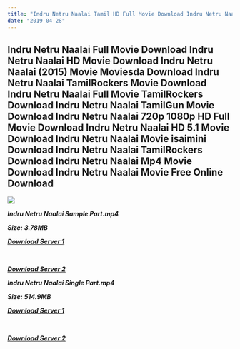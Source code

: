 ```yaml
---
title: "Indru Netru Naalai Tamil HD Full Movie Download Indru Netru Naalai Tamil HD Movie Download"
date: "2019-04-28"
---
```


## Indru Netru Naalai Full Movie Download Indru Netru Naalai HD Movie Download Indru Netru Naalai (2015) Movie Moviesda Download Indru Netru Naalai TamilRockers Movie Download Indru Netru Naalai Full Movie TamilRockers Download Indru Netru Naalai TamilGun Movie Download Indru Netru Naalai 720p 1080p HD Full Movie Download Indru Netru Naalai HD 5.1 Movie Download Indru Netru Naalai Movie isaimini Download Indru Netru Naalai TamilRockers Download Indru Netru Naalai Mp4 Movie Download Indru Netru Naalai Movie Free Online Download

![](https://images.moviebuff.com/0bef3f05-b7bc-4b8c-8b6b-6a7c209f8c5a?w=1000)

**_Indru Netru Naalai Sample Part.mp4_**

**_Size:_** **_3.78MB_**

**_[Download Server 1](http://s1.uptofiles.net//files/Tamil{18b9e36be58349bcedc591cb24b1d58373c4fcb8ec6c90ee99c2d93b5f4aedc9}202015{18b9e36be58349bcedc591cb24b1d58373c4fcb8ec6c90ee99c2d93b5f4aedc9}20Movies/Indru{18b9e36be58349bcedc591cb24b1d58373c4fcb8ec6c90ee99c2d93b5f4aedc9}20Netru{18b9e36be58349bcedc591cb24b1d58373c4fcb8ec6c90ee99c2d93b5f4aedc9}20Naalai{18b9e36be58349bcedc591cb24b1d58373c4fcb8ec6c90ee99c2d93b5f4aedc9}20(2015)/Indru{18b9e36be58349bcedc591cb24b1d58373c4fcb8ec6c90ee99c2d93b5f4aedc9}20Netru{18b9e36be58349bcedc591cb24b1d58373c4fcb8ec6c90ee99c2d93b5f4aedc9}20Naalai{18b9e36be58349bcedc591cb24b1d58373c4fcb8ec6c90ee99c2d93b5f4aedc9}20(640x360)/Indru{18b9e36be58349bcedc591cb24b1d58373c4fcb8ec6c90ee99c2d93b5f4aedc9}20Netru{18b9e36be58349bcedc591cb24b1d58373c4fcb8ec6c90ee99c2d93b5f4aedc9}20Naalai{18b9e36be58349bcedc591cb24b1d58373c4fcb8ec6c90ee99c2d93b5f4aedc9}20HD{18b9e36be58349bcedc591cb24b1d58373c4fcb8ec6c90ee99c2d93b5f4aedc9}20Sample.mp4)_**

**_[  
](http://s1.uptofiles.net//files/Tamil{18b9e36be58349bcedc591cb24b1d58373c4fcb8ec6c90ee99c2d93b5f4aedc9}202015{18b9e36be58349bcedc591cb24b1d58373c4fcb8ec6c90ee99c2d93b5f4aedc9}20Movies/Indru{18b9e36be58349bcedc591cb24b1d58373c4fcb8ec6c90ee99c2d93b5f4aedc9}20Netru{18b9e36be58349bcedc591cb24b1d58373c4fcb8ec6c90ee99c2d93b5f4aedc9}20Naalai{18b9e36be58349bcedc591cb24b1d58373c4fcb8ec6c90ee99c2d93b5f4aedc9}20(2015)/Indru{18b9e36be58349bcedc591cb24b1d58373c4fcb8ec6c90ee99c2d93b5f4aedc9}20Netru{18b9e36be58349bcedc591cb24b1d58373c4fcb8ec6c90ee99c2d93b5f4aedc9}20Naalai{18b9e36be58349bcedc591cb24b1d58373c4fcb8ec6c90ee99c2d93b5f4aedc9}20(640x360)/Indru{18b9e36be58349bcedc591cb24b1d58373c4fcb8ec6c90ee99c2d93b5f4aedc9}20Netru{18b9e36be58349bcedc591cb24b1d58373c4fcb8ec6c90ee99c2d93b5f4aedc9}20Naalai{18b9e36be58349bcedc591cb24b1d58373c4fcb8ec6c90ee99c2d93b5f4aedc9}20HD{18b9e36be58349bcedc591cb24b1d58373c4fcb8ec6c90ee99c2d93b5f4aedc9}20Sample.mp4)_**

**_[Download Server 2](http://s1.uptofiles.net//files/Tamil{18b9e36be58349bcedc591cb24b1d58373c4fcb8ec6c90ee99c2d93b5f4aedc9}202015{18b9e36be58349bcedc591cb24b1d58373c4fcb8ec6c90ee99c2d93b5f4aedc9}20Movies/Indru{18b9e36be58349bcedc591cb24b1d58373c4fcb8ec6c90ee99c2d93b5f4aedc9}20Netru{18b9e36be58349bcedc591cb24b1d58373c4fcb8ec6c90ee99c2d93b5f4aedc9}20Naalai{18b9e36be58349bcedc591cb24b1d58373c4fcb8ec6c90ee99c2d93b5f4aedc9}20(2015)/Indru{18b9e36be58349bcedc591cb24b1d58373c4fcb8ec6c90ee99c2d93b5f4aedc9}20Netru{18b9e36be58349bcedc591cb24b1d58373c4fcb8ec6c90ee99c2d93b5f4aedc9}20Naalai{18b9e36be58349bcedc591cb24b1d58373c4fcb8ec6c90ee99c2d93b5f4aedc9}20(640x360)/Indru{18b9e36be58349bcedc591cb24b1d58373c4fcb8ec6c90ee99c2d93b5f4aedc9}20Netru{18b9e36be58349bcedc591cb24b1d58373c4fcb8ec6c90ee99c2d93b5f4aedc9}20Naalai{18b9e36be58349bcedc591cb24b1d58373c4fcb8ec6c90ee99c2d93b5f4aedc9}20HD{18b9e36be58349bcedc591cb24b1d58373c4fcb8ec6c90ee99c2d93b5f4aedc9}20Sample.mp4)_**

**_Indru Netru Naalai Single Part.mp4_**

**_Size:_** **_514.9MB_**

**_[Download Server 1](http://s1.uptofiles.net//files/Tamil{18b9e36be58349bcedc591cb24b1d58373c4fcb8ec6c90ee99c2d93b5f4aedc9}202015{18b9e36be58349bcedc591cb24b1d58373c4fcb8ec6c90ee99c2d93b5f4aedc9}20Movies/Indru{18b9e36be58349bcedc591cb24b1d58373c4fcb8ec6c90ee99c2d93b5f4aedc9}20Netru{18b9e36be58349bcedc591cb24b1d58373c4fcb8ec6c90ee99c2d93b5f4aedc9}20Naalai{18b9e36be58349bcedc591cb24b1d58373c4fcb8ec6c90ee99c2d93b5f4aedc9}20(2015)/Indru{18b9e36be58349bcedc591cb24b1d58373c4fcb8ec6c90ee99c2d93b5f4aedc9}20Netru{18b9e36be58349bcedc591cb24b1d58373c4fcb8ec6c90ee99c2d93b5f4aedc9}20Naalai{18b9e36be58349bcedc591cb24b1d58373c4fcb8ec6c90ee99c2d93b5f4aedc9}20(640x360)/Indru{18b9e36be58349bcedc591cb24b1d58373c4fcb8ec6c90ee99c2d93b5f4aedc9}20Netru{18b9e36be58349bcedc591cb24b1d58373c4fcb8ec6c90ee99c2d93b5f4aedc9}20Naalai{18b9e36be58349bcedc591cb24b1d58373c4fcb8ec6c90ee99c2d93b5f4aedc9}20HD.mp4)_**

**_[  
](http://s1.uptofiles.net//files/Tamil{18b9e36be58349bcedc591cb24b1d58373c4fcb8ec6c90ee99c2d93b5f4aedc9}202015{18b9e36be58349bcedc591cb24b1d58373c4fcb8ec6c90ee99c2d93b5f4aedc9}20Movies/Indru{18b9e36be58349bcedc591cb24b1d58373c4fcb8ec6c90ee99c2d93b5f4aedc9}20Netru{18b9e36be58349bcedc591cb24b1d58373c4fcb8ec6c90ee99c2d93b5f4aedc9}20Naalai{18b9e36be58349bcedc591cb24b1d58373c4fcb8ec6c90ee99c2d93b5f4aedc9}20(2015)/Indru{18b9e36be58349bcedc591cb24b1d58373c4fcb8ec6c90ee99c2d93b5f4aedc9}20Netru{18b9e36be58349bcedc591cb24b1d58373c4fcb8ec6c90ee99c2d93b5f4aedc9}20Naalai{18b9e36be58349bcedc591cb24b1d58373c4fcb8ec6c90ee99c2d93b5f4aedc9}20(640x360)/Indru{18b9e36be58349bcedc591cb24b1d58373c4fcb8ec6c90ee99c2d93b5f4aedc9}20Netru{18b9e36be58349bcedc591cb24b1d58373c4fcb8ec6c90ee99c2d93b5f4aedc9}20Naalai{18b9e36be58349bcedc591cb24b1d58373c4fcb8ec6c90ee99c2d93b5f4aedc9}20HD.mp4)_**

**_[Download Server 2](http://s1.uptofiles.net//files/Tamil{18b9e36be58349bcedc591cb24b1d58373c4fcb8ec6c90ee99c2d93b5f4aedc9}202015{18b9e36be58349bcedc591cb24b1d58373c4fcb8ec6c90ee99c2d93b5f4aedc9}20Movies/Indru{18b9e36be58349bcedc591cb24b1d58373c4fcb8ec6c90ee99c2d93b5f4aedc9}20Netru{18b9e36be58349bcedc591cb24b1d58373c4fcb8ec6c90ee99c2d93b5f4aedc9}20Naalai{18b9e36be58349bcedc591cb24b1d58373c4fcb8ec6c90ee99c2d93b5f4aedc9}20(2015)/Indru{18b9e36be58349bcedc591cb24b1d58373c4fcb8ec6c90ee99c2d93b5f4aedc9}20Netru{18b9e36be58349bcedc591cb24b1d58373c4fcb8ec6c90ee99c2d93b5f4aedc9}20Naalai{18b9e36be58349bcedc591cb24b1d58373c4fcb8ec6c90ee99c2d93b5f4aedc9}20(640x360)/Indru{18b9e36be58349bcedc591cb24b1d58373c4fcb8ec6c90ee99c2d93b5f4aedc9}20Netru{18b9e36be58349bcedc591cb24b1d58373c4fcb8ec6c90ee99c2d93b5f4aedc9}20Naalai{18b9e36be58349bcedc591cb24b1d58373c4fcb8ec6c90ee99c2d93b5f4aedc9}20HD.mp4)_**
